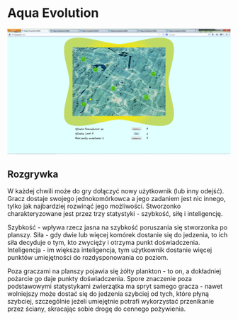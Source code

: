 Aqua Evolution
================

![screenshot.png](https://github.com/K-J-Rybarczyk/Aqua_Evolution/raw/master/screen.png "Screenshot")


Rozgrywka
--------

W każdej chwili może do gry dołączyć nowy użytkownik (lub inny odejść). Gracz dostaje swojego jednokomórkowca a jego zadaniem jest nic innego, tylko jak najbardziej rozwinąć jego możliwości.
Stworzonko charakteryzowane jest przez trzy statystyki - szybkość, siłę i inteligencję.

Szybkość - wpływa rzecz jasna na szybkość poruszania się stworzonka po planszy.
Siła - gdy dwie lub więcej komórek dostanie się do jedzenia, to ich siła decyduje o tym, kto zwycięży i otrzyma punkt doświadczenia.
Inteligencja - im większa inteligencja, tym użytkownik dostanie więcej punktów umiejętności do rozdysponowania co poziom.

Poza graczami na planszy pojawia się żółty plankton - to on, a dokładniej pożarcie go daje punkty doświadczenia. Spore znaczenie poza podstawowymi statystykami zwierzątka ma spryt samego gracza - nawet wolniejszy może dostać się do jedzenia szybciej od tych, które płyną szybciej, szczególnie jeżeli umiejętnie potrafi wykorzystać przenikanie przez ściany, skracając sobie drogę do cennego pożywienia.

